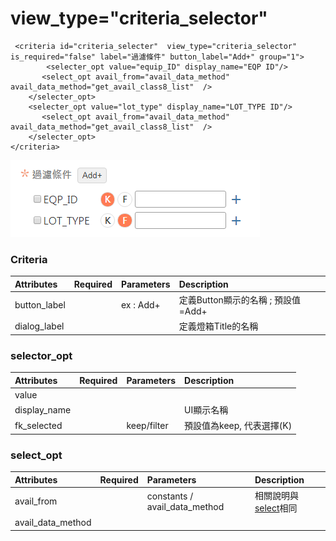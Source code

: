 # view\_type="criteria\_selector"

```markup
 <criteria id="criteria_selecter"  view_type="criteria_selector" is_required="false" label="過濾條件" button_label="Add+" group="1">
		<selecter_opt value="equip_ID" display_name="EQP ID"/>
       <select_opt avail_from="avail_data_method" avail_data_method="get_avail_class8_list"  />
    </selecter_opt>
    <selecter_opt value="lot_type" display_name="LOT_TYPE ID"/>
       <select_opt avail_from="avail_data_method" avail_data_method="get_avail_class8_list"  />
    </selecter_opt>
</criteria>
```

![view\_type=&quot;criteria\_selecter&quot;](../../.gitbook/assets/image-8%20%281%29.png)

### Criteria

| Attributes | Required | Parameters | Description |
| :--- | :--- | :--- | :--- |
| button\_label |  | ex : Add+ | 定義Button顯示的名稱 ; 預設值=Add+ |
| dialog\_label |  |  | 定義燈箱Title的名稱 |

### selector\_opt

| Attributes | Required | Parameters | Description |
| :--- | :--- | :--- | :--- |
| value |  |  |  |
| display\_name |  |  | UI顯示名稱 |
| fk\_selected |  | keep/filter | 預設值為keep, 代表選擇\(K\) |

### select\_opt

| Attributes | Required | Parameters | Description |
| :--- | :--- | :--- | :--- |
| avail\_from |  | constants / avail\_data\_method | 相關說明與[select](view_type-select/)相同 |
| avail\_data\_method |  |  |  |

